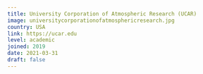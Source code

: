```yaml
---
title: University Corporation of Atmospheric Research (UCAR)
image: universitycorporationofatmosphericresearch.jpg
country: USA
link: https://ucar.edu
level: academic
joined: 2019
date: 2021-03-31
draft: false
---
```

